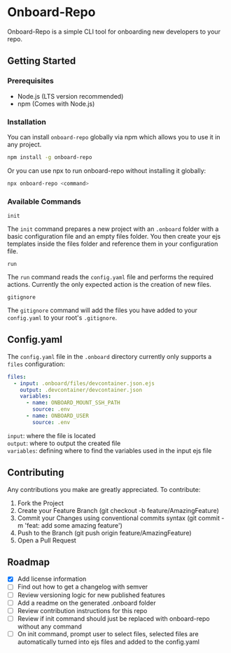 # Onboard-Repo

Onboard-Repo is a simple CLI tool for onboarding new developers to your repo.

## Getting Started

### Prerequisites

- Node.js (LTS version recommended)
- npm (Comes with Node.js)

### Installation

You can install `onboard-repo` globally via npm which allows you to use it in any project.

```bash
npm install -g onboard-repo
```

Or you can use npx to run onboard-repo without installing it globally:

```bash
npx onboard-repo <command>
```

### Available Commands
`init`

The `init` command prepares a new project with an `.onboard` folder with a basic configuration file and an empty files folder. You then create your ejs templates inside the files folder and reference them in your configuration file.

`run`

The `run` command reads the `config.yaml` file and performs the required actions. Currently the only expected action is the creation of new files. 

`gitignore`

The `gitignore` command will add the files you have added to your `config.yaml` to your root's `.gitignore`.


## Config.yaml

The `config.yaml` file in the `.onboard` directory currently only supports a `files` configuration:

```yaml
files:
  - input: .onboard/files/devcontainer.json.ejs
    output: .devcontainer/devcontainer.json
    variables:
      - name: ONBOARD_MOUNT_SSH_PATH
        source: .env
      - name: ONBOARD_USER
        source: .env
```

`input`: where the file is located <br/>
`output`: where to output the created file <br/>
`variables`: defining where to find the variables used in the input ejs file <br/>

## Contributing

Any contributions you make are greatly appreciated. To contribute:

1. Fork the Project
2. Create your Feature Branch (git checkout -b feature/AmazingFeature)
3. Commit your Changes using conventional commits syntax (git commit -m 'feat: add some amazing feature')
4. Push to the Branch (git push origin feature/AmazingFeature)
5. Open a Pull Request

## Roadmap 
- [x] Add license information
- [ ] Find out how to get a changelog with semver 
- [ ] Review versioning logic for new published features
- [ ] Add a readme on the generated .onboard folder
- [ ] Review contribution instructions for this repo
- [ ] Review if init command should just be replaced with onboard-repo without any command
- [ ] On init command, prompt user to select files, selected files are automatically turned into ejs files and added to the config.yaml